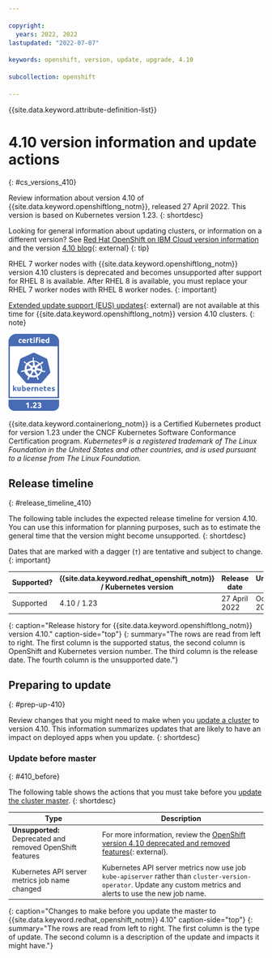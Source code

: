 ```yaml
---

copyright:
  years: 2022, 2022
lastupdated: "2022-07-07"

keywords: openshift, version, update, upgrade, 4.10

subcollection: openshift

---
```


{{site.data.keyword.attribute-definition-list}}



# 4.10 version information and update actions
{: #cs_versions_410}

Review information about version 4.10 of {{site.data.keyword.openshiftlong_notm}}, released 27 April 2022. This version is based on Kubernetes version 1.23. 
{: shortdesc}

Looking for general information about updating clusters, or information on a different version? See [Red Hat OpenShift on IBM Cloud version information](/docs/openshift?topic=openshift-openshift_changelog) and the version [4.10 blog](https://cloud.redhat.com/blog/introducing-red-hat-openshift-4.10){: external}
{: tip}

RHEL 7 worker nodes with {{site.data.keyword.openshiftlong_notm}} version 4.10 clusters is deprecated and becomes unsupported after support for RHEL 8 is available. After RHEL 8 is available, you must replace your RHEL 7 worker nodes with RHEL 8 worker nodes.
{: important}

[Extended update support (EUS) updates](https://docs.openshift.com/container-platform/4.10/updating/preparing-eus-eus-upgrade.html){: external} are not available at this time for {{site.data.keyword.openshiftlong_notm}} version 4.10 clusters.
{: note}


![This badge indicates Kubernetes version 1.23 certification for {{site.data.keyword.containerlong_notm}}](images/certified_kubernetes_1x23.svg)

{{site.data.keyword.containerlong_notm}} is a Certified Kubernetes product for version 1.23 under the CNCF Kubernetes Software Conformance Certification program. _Kubernetes® is a registered trademark of The Linux Foundation in the United States and other countries, and is used pursuant to a license from The Linux Foundation._



## Release timeline 
{: #release_timeline_410}

The following table includes the expected release timeline for version 4.10. You can use this information for planning purposes, such as to estimate the general time that the version might become unsupported. 
{: shortdesc}

Dates that are marked with a dagger (`†`) are tentative and subject to change.
{: important}

| Supported? | {{site.data.keyword.redhat_openshift_notm}} / Kubernetes version | Release date | Unsupported date |
| --- | --- | --- | --- |
| Supported | 4.10 / 1.23 | 27 April 2022 | October 2023`†` |
{: caption="Release history for {{site.data.keyword.openshiftlong_notm}} version 4.10." caption-side="top"}
{: summary="The rows are read from left to right. The first column is the supported status, the second column is OpenShift and Kubernetes version number. The third column is the release date. The fourth column is the unsupported date."}

## Preparing to update
{: #prep-up-410}

Review changes that you might need to make when you [update a cluster](/docs/openshift?topic=openshift-update) to version 4.10. This information summarizes updates that are likely to have an impact on deployed apps when you update.
{: shortdesc}

### Update before master
{: #410_before}

The following table shows the actions that you must take before you [update the cluster master](/docs/openshift?topic=openshift-update#master).
{: shortdesc}


| Type | Description |
| --- | --- |
| **Unsupported:** Deprecated and removed OpenShift features | For more information, review the [OpenShift version 4.10 deprecated and removed features](https://docs.openshift.com/container-platform/4.10/release_notes/ocp-4-10-release-notes.html#ocp-4-10-deprecated-removed-features){: external}. |
| Kubernetes API server metrics job name changed | Kubernetes API server metrics now use job `kube-apiserver` rather than `cluster-version-operator`. Update any custom metrics and alerts to use the new job name. |
{: caption="Changes to make before you update the master to {{site.data.keyword.redhat_openshift_notm}} 4.10" caption-side="top"}
{: summary="The rows are read from left to right. The first column is the type of update. The second column is a description of the update and impacts it might have."}


